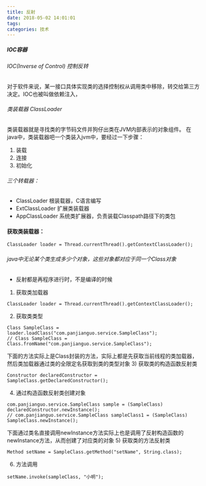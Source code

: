 ```yaml
---
title: 反射
date: 2018-05-02 14:01:01
tags:
categories: 技术
---
```

##### IOC容器
###### IOC(Inverse of Control) 控制反转
对于软件来说，某一接口具体实现类的选择控制权从调用类中移除，转交给第三方决定。IOC也被叫做依赖注入，

###### 类装载器 ClassLoader
类装载器就是寻找类的字节码文件并狗仔出类在JVM内部表示的对象组件。
在java中，类装载器吧一个类装入jvm中，要经过一下步骤：
1) 装载
2) 连接
3) 初始化

<!--more-->
###### 三个转载器：
- ClassLoader 根装载器，C语言编写
- ExtClassLoader 扩展类装载器
- AppClassLoader 系统类扩展器，负责装载Classpath路径下的类包
#### 获取类装载器：
```
ClassLoader loader = Thread.currentThread().getContextClassLoader();
```

###### java中无论某个类生成多少个对象，这些对象都对应于同一个Class对象
- 反射都是再程序进行时，不是编译的时候

1) 获取类加载器
```
ClassLoader loader = Thread.currentThread().getContextClassLoader();
```
2) 获取类类型
```
Class SampleClass = loader.loadClass("com.panjianguo.service.SampleClass");
// Class SampleClass = Class.fromName("com.panjianguo.service.SampleClass");
```
下面的方法实际上是Class封装的方法，实际上都是先获取当前线程的类加载器，然后类加载器通过类的全限定名获取到类的类型对象
3) 获取类的构造函数反射类
```
Constructor declaredConstructor = SampleClass.getDeclaredConstructor();
```
4) 通过构造函数反射类创建对象
```
com.panjianguo.service.SampleClass sample = (SampleClass) declaredConstructor.newInstance();
// com.panjianguo.service.SampleClass sampleClass1 = (SampleClass) SampleClass.newInstance();
```
下面通过类名直接调用newInstance方法实际上也是调用了反射构造函数的newInstance方法，从而创建了对应类的对象
5) 获取类的方法反射类
```
Method setName = SampleClass.getMethod("setName", String.class);
```
6) 方法调用
```
setName.invoke(sampleClass, "小明");
```
